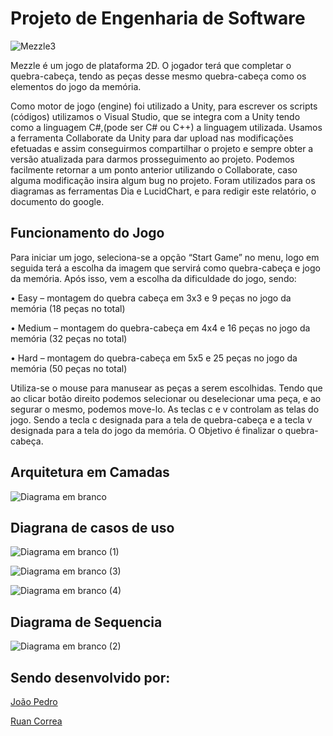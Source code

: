 # Projeto de Engenharia de Software

![Mezzle3](https://user-images.githubusercontent.com/47988061/70481044-211fda00-1ac0-11ea-902a-25dd01e7bc7a.png)

Mezzle é um jogo de plataforma 2D. O jogador terá que completar o quebra-cabeça, tendo as peças desse mesmo quebra-cabeça como os elementos do jogo da memória.

Como motor de jogo (engine) foi utilizado a Unity, para escrever os scripts (códigos) utilizamos o Visual Studio, que se integra com a Unity tendo como a linguagem C#,(pode ser C# ou C++) a linguagem utilizada. Usamos a ferramenta Collaborate da Unity para dar upload nas modificações efetuadas e assim conseguirmos compartilhar o projeto e sempre obter a versão atualizada para darmos prosseguimento ao projeto.
Podemos facilmente retornar a um ponto anterior utilizando o Collaborate, caso alguma modificação insira algum bug no projeto.
Foram utilizados para os diagramas as ferramentas Dia e LucidChart, e para redigir este relatório, o documento do google.

## Funcionamento do Jogo
Para iniciar um jogo, seleciona-se a opção “Start Game” no menu, logo em seguida terá a escolha da imagem que servirá como quebra-cabeça e jogo da memória. Após isso, vem a escolha da dificuldade do jogo, sendo:
 
•	Easy – montagem do quebra cabeça em 3x3 e 9 peças no jogo da memória (18 peças no total)

•	Medium – montagem do quebra-cabeça em 4x4 e 16 peças no jogo da memória (32 peças no total)

•	Hard – montagem do quebra-cabeça em 5x5 e 25 peças no jogo da memória (50 peças no total)


Utiliza-se o mouse para manusear as peças a serem escolhidas. Tendo que ao clicar botão direito podemos selecionar ou deselecionar uma peça, e ao segurar o mesmo, podemos move-lo. As  teclas c e v controlam as telas do jogo. Sendo a tecla c designada para a tela de quebra-cabeça e a tecla v designada para a tela do jogo da memória.
O Objetivo é finalizar o quebra-cabeça.

## Arquitetura em Camadas

![Diagrama em branco](https://user-images.githubusercontent.com/47988061/71023537-b2ef9e80-20e1-11ea-9904-05ee2d06205f.png)

## Diagrana de casos de uso

![Diagrama em branco (1)](https://user-images.githubusercontent.com/47988061/71024261-47a6cc00-20e3-11ea-84be-27d0e61d326c.png)

![Diagrama em branco (3)](https://user-images.githubusercontent.com/47988061/71024294-5a210580-20e3-11ea-9775-c24d6cfd370d.png)

![Diagrama em branco (4)](https://user-images.githubusercontent.com/47988061/71024303-60af7d00-20e3-11ea-95aa-64b259a731f0.png)

## Diagrama de Sequencia

![Diagrama em branco (2)](https://user-images.githubusercontent.com/47988061/71024273-4e354380-20e3-11ea-8f53-c889db10204d.png)


## Sendo desenvolvido por: 

  [João Pedro](https://github.com/joaopedrobritot)

  [Ruan Correa](https://github.com/ruancorrea)
